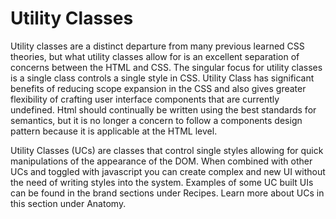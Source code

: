 # Utility Classes

Utility classes are a distinct departure from many previous learned CSS theories, but what utility classes allow for is an excellent separation of concerns between the HTML and CSS. The singular focus for utility classes is a single class controls a single style in CSS. Utility Class has significant benefits of reducing scope expansion in the CSS and also gives greater flexibility of crafting user interface components that are currently undefined. Html should continually be written using the best standards for semantics, but it is no longer a concern to follow a components design pattern because it is applicable at the HTML level.

Utility Classes (UCs) are classes that control single styles allowing for quick manipulations of the appearance of the DOM.  When combined with other UCs and toggled with javascript you can create complex and new UI without the need of writing styles into the system. Examples of some UC built UIs can be found in the brand sections under Recipes. Learn more about UCs in this section under Anatomy.  </div>
<style>

</style>
